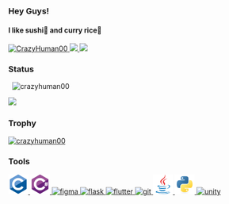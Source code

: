 ### Hey Guys!
#### I like sushi🍣 and curry rice🍛
 <p align="left">
   <a href="https://github.com/CrazyHuman00/CrazyHuman00/">
     <img src="https://komarev.com/ghpvc/?username=CrazyHuman00" alt="CrazyHuman00" />
   </a>
   <a href="http://twitter.com/asakurashi01">
     <img height="20" src="https://img.shields.io/twitter/follow/asakurashi01?label=Twitter&logo=twitter&style=flat" />
   </a>
   <a href="https://github.com/CrazyHuman00">
     <img height="20" src="https://img.shields.io/github/followers/CrazyHuman00?label=follow&logo=github&style=flat" />
   </a>
 </p>
 
<h3>Status</h3>
<p>&nbsp;
  <img align="" src="https://github-readme-stats.vercel.app/api?username=crazyhuman00&show_icons=true&locale=en" alt="crazyhuman00" />

  ![](https://github-readme-stats.vercel.app/api/top-langs?username=CrazyHuman00)
</p>

<h3 >Trophy</h3>
<p align="left"> <a href="https://github.com/ryo-ma/github-profile-trophy"><img src="https://github-profile-trophy.vercel.app/?username=crazyhuman00" alt="crazyhuman00" /></a> </p>

<h3>Tools</h3>
<p>
  <a href="https://www.cprogramming.com/" target="_blank" rel="noreferrer"> <img src="https://raw.githubusercontent.com/devicons/devicon/master/icons/c/c-original.svg" alt="c" width="40" height="40"/> </a> <a href="https://www.w3schools.com/cs/" target="_blank" rel="noreferrer"> <img src="https://raw.githubusercontent.com/devicons/devicon/master/icons/csharp/csharp-original.svg" alt="csharp" width="40" height="40"/> </a> <a href="https://www.figma.com/" target="_blank" rel="noreferrer"> <img src="https://www.vectorlogo.zone/logos/figma/figma-icon.svg" alt="figma" width="40" height="40"/> </a> <a href="https://flask.palletsprojects.com/" target="_blank" rel="noreferrer"> <img src="https://www.vectorlogo.zone/logos/pocoo_flask/pocoo_flask-icon.svg" alt="flask" width="40" height="40"/> </a> <a href="https://flutter.dev" target="_blank" rel="noreferrer"> <img src="https://www.vectorlogo.zone/logos/flutterio/flutterio-icon.svg" alt="flutter" width="40" height="40"/> </a> <a href="https://git-scm.com/" target="_blank" rel="noreferrer"> <img src="https://www.vectorlogo.zone/logos/git-scm/git-scm-icon.svg" alt="git" width="40" height="40"/> </a> <a href="https://www.java.com" target="_blank" rel="noreferrer"> <img src="https://raw.githubusercontent.com/devicons/devicon/master/icons/java/java-original.svg" alt="java" width="40" height="40"/> </a> <a href="https://www.python.org" target="_blank" rel="noreferrer"> <img src="https://raw.githubusercontent.com/devicons/devicon/master/icons/python/python-original.svg" alt="python" width="40" height="40"/> </a> <a href="https://unity.com/" target="_blank" rel="noreferrer"> <img src="https://www.vectorlogo.zone/logos/unity3d/unity3d-icon.svg" alt="unity" width="40" height="40"/> </a> </p>
